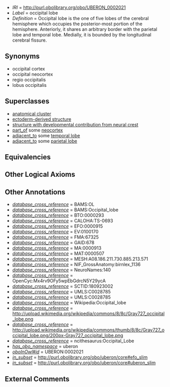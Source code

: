  * *IRI* = http://purl.obolibrary.org/obo/UBERON_0002021
 * *Label* = occipital lobe
 * *Definition* = Occipital lobe is the one of five lobes of the cerebral hemisphere which occupies the posterior-most portion of the hemisphere. Anteriorly, it shares an arbitrary border with the parietal lobe and temporal lobe. Medially, it is bounded by the longitudinal cerebral fissure.

## Synonyms

 * occipital cortex
 * occipital neocortex
 * regio occipitalis
 * lobus occipitalis

## Superclasses

 * [anatomical cluster](../../UBERON/77/UBERON_0000477.md)
 * [ectoderm-derived structure](../../UBERON/21/UBERON_0004121.md)
 * [structure with developmental contribution from neural crest](../../UBERON/14/UBERON_0010314.md)
 * [part_of](../../BFO/50/BFO_0000050.md) some [neocortex](../../UBERON/50/UBERON_0001950.md)
 * [adjacent_to](../../RO/20/RO_0002220.md) some [temporal lobe](../../UBERON/71/UBERON_0001871.md)
 * [adjacent_to](../../RO/20/RO_0002220.md) some [parietal lobe](../../UBERON/72/UBERON_0001872.md)

## Equivalencies


## Other Logical Axioms


## Other Annotations

 * *[database_cross_reference](../../ef/oboInOwl#hasDbXref.md)* = BAMS:OL
 * *[database_cross_reference](../../ef/oboInOwl#hasDbXref.md)* = BAMS:Occipital_lobe
 * *[database_cross_reference](../../ef/oboInOwl#hasDbXref.md)* = BTO:0000293
 * *[database_cross_reference](../../ef/oboInOwl#hasDbXref.md)* = CALOHA:TS-0693
 * *[database_cross_reference](../../ef/oboInOwl#hasDbXref.md)* = EFO:0000915
 * *[database_cross_reference](../../ef/oboInOwl#hasDbXref.md)* = EV:0100170
 * *[database_cross_reference](../../ef/oboInOwl#hasDbXref.md)* = FMA:67325
 * *[database_cross_reference](../../ef/oboInOwl#hasDbXref.md)* = GAID:678
 * *[database_cross_reference](../../ef/oboInOwl#hasDbXref.md)* = MA:0000913
 * *[database_cross_reference](../../ef/oboInOwl#hasDbXref.md)* = MAT:0000507
 * *[database_cross_reference](../../ef/oboInOwl#hasDbXref.md)* = MESH:A08.186.211.730.885.213.571
 * *[database_cross_reference](../../ef/oboInOwl#hasDbXref.md)* = NIF_GrossAnatomy:birnlex_1136
 * *[database_cross_reference](../../ef/oboInOwl#hasDbXref.md)* = NeuroNames:140
 * *[database_cross_reference](../../ef/oboInOwl#hasDbXref.md)* = OpenCyc:Mx4rv9OFy5wpEbGdrcN5Y29ycA
 * *[database_cross_reference](../../ef/oboInOwl#hasDbXref.md)* = SCTID:180923002
 * *[database_cross_reference](../../ef/oboInOwl#hasDbXref.md)* = UMLS:C0028785
 * *[database_cross_reference](../../ef/oboInOwl#hasDbXref.md)* = UMLS:C0028785
 * *[database_cross_reference](../../ef/oboInOwl#hasDbXref.md)* = Wikipedia:Occipital_lobe
 * *[database_cross_reference](../../ef/oboInOwl#hasDbXref.md)* = http://upload.wikimedia.org/wikipedia/commons/8/8c/Gray727_occipital_lobe.png
 * *[database_cross_reference](../../ef/oboInOwl#hasDbXref.md)* = http://upload.wikimedia.org/wikipedia/commons/thumb/8/8c/Gray727_occipital_lobe.png/200px-Gray727_occipital_lobe.png
 * *[database_cross_reference](../../ef/oboInOwl#hasDbXref.md)* = ncithesaurus:Occipital_Lobe
 * *[has_obo_namespace](../../ce/oboInOwl#hasOBONamespace.md)* = uberon
 * *[oboInOwl#id](../../id/oboInOwl#id.md)* = UBERON:0002021
 * *[in_subset](../../et/oboInOwl#inSubset.md)* = http://purl.obolibrary.org/obo/uberon/core#efo_slim
 * *[in_subset](../../et/oboInOwl#inSubset.md)* = http://purl.obolibrary.org/obo/uberon/core#uberon_slim

## External Comments

